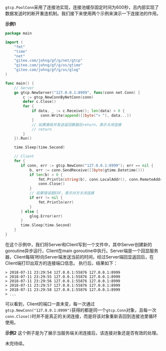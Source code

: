 ```gtcp.PoolConn```采用了连接池实现，连接池缓存固定时间为600秒，且内部实现了数据发送时的断开重连机制。我们接下来使用两个示例来演示一下连接池的作用。

**示例1**
```go
package main

import (
    "fmt"
    "time"
    "net"
    "gitee.com/johng/gf/g/net/gtcp"
    "gitee.com/johng/gf/g/os/gtime"
    "gitee.com/johng/gf/g/os/glog"
)

func main() {
    // Server
    go gtcp.NewServer("127.0.0.1:8999", func(conn net.Conn) {
        c := gtcp.NewConnByNetConn(conn)
        defer c.Close()
        for {
            if data, _ := c.Receive(); len(data) > 0 {
                conn.Write(append([]byte("> "), data...))
            }
            // 如果接收并发送返回数据后return，表示关闭连接
            // return
        }
    }).Run()

    time.Sleep(time.Second)

    // Client
    for {
       if conn, err := gtcp.NewConn("127.0.0.1:8999"); err == nil {
           b, err := conn.SendReceive([]byte(gtime.Datetime()))
           if len(b) > 0 {
               fmt.Println(string(b), conn.LocalAddr(), conn.RemoteAddr())
               conn.Close()
           }
           // 如果错误是EOF，表示对方关闭连接
           if err != nil {
               fmt.Println(err)
           }
       } else {
           glog.Error(err)
       }
       time.Sleep(time.Second)
    }
}
```
在这个示例中，我们将Server和Client写到一个文件中，其中Server创建新的goroutine异步运行，Client在main goroutine中执行。Server端是一个回显服务器，Client每隔1秒向Server端发送当前的时间，经过Server端回显返回后，在Client端打印出双方的连接端口信息。
执行后，结果如下：
```shell
> 2018-07-11 23:29:54 127.0.0.1:55876 127.0.0.1:8999
> 2018-07-11 23:29:55 127.0.0.1:55876 127.0.0.1:8999
> 2018-07-11 23:29:56 127.0.0.1:55876 127.0.0.1:8999
> 2018-07-11 23:29:57 127.0.0.1:55876 127.0.0.1:8999
> 2018-07-11 23:29:58 127.0.0.1:55876 127.0.0.1:8999
> ...
```
可以看到，Client的端口一直未变，每一次通过```gtcp.NewConn("127.0.0.1:8999")```获得的都是同一个```gtcp.Conn```对象，且每一次```conn.Close()```时并不是真正的关闭连接，而是将该对象重新丢回到连接池里循环使用。



**示例2**
这个例子是为了展示当服务端关闭连接后，该连接对象还是否有效的处理。


未完待续。